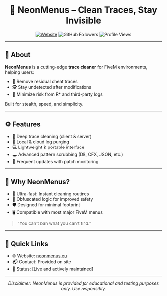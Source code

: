 <h1 align="center">🧼 NeonMenus – Clean Traces, Stay Invisible</h1>

<p align="center">
  <a href="https://neonmenus.eu" target="_blank"><img src="https://img.shields.io/badge/Website-neonmenus.eu-ff2e63?style=for-the-badge&logo=google-chrome&logoColor=white" alt="Website"/></a>
  <img src="https://img.shields.io/github/followers/yourusername?style=for-the-badge&label=Follow&logo=github&color=2ecc71" alt="GitHub Followers"/>
  <img src="https://komarev.com/ghpvc/?username=yourusername&style=for-the-badge" alt="Profile Views"/>
</p>

---

## 🧠 About

**NeonMenus** is a cutting-edge **trace cleaner** for FiveM environments, helping users:

- 🧼 Remove residual cheat traces
- 🕵️ Stay undetected after modifications
- 🧩 Minimize risk from R* and third-party logs

Built for stealth, speed, and simplicity.

---

## ⚙️ Features

- 🧹 Deep trace cleaning (client & server)
- 🧪 Local & cloud log purging
- 💻 Lightweight & portable interface
- 🕳️ Advanced pattern scrubbing (DB, CFX, JSON, etc.)
- 💾 Frequent updates with patch monitoring

---

## 🔐 Why NeonMenus?

- 🚀 Ultra-fast: Instant cleaning routines
- 🧬 Obfuscated logic for improved safety
- 🛡️ Designed for minimal footprint
- 🖥️ Compatible with most major FiveM menus

> "You can't ban what you can't find."

---

## 📌 Quick Links

- 🌐 Website: [neonmenus.eu](https://neonmenus.eu)
- 📬 Contact: Provided on site
- 🧩 Status: [Live and actively maintained]

---

<p align="center">
  <i>Disclaimer: NeonMenus is provided for educational and testing purposes only. Use responsibly.</i>
</p>
